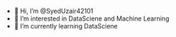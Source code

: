 - 👋 Hi, I’m @SyedUzair42101
- 👀 I’m interested in DataSciene and Machine Learning
- 🌱 I’m currently learning DataSciene


